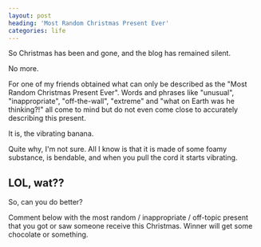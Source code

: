 ```yaml
---
layout: post
heading: 'Most Random Christmas Present Ever'
categories: life
---
```


So Christmas has been and gone, and the blog has remained silent.

No more.

For one of my friends obtained what can only be described as the "Most Random Christmas Present Ever". Words and phrases like "unusual", "inappropriate", "off-the-wall", "extreme" and "what on Earth was he thinking?!" all come to mind but do not even come close to accurately describing this present.

It is, the vibrating banana.

<!-- Replace missing image from http://media.chris-alexander.co.uk/wp-content/uploads/2009/12/banana.jpg -->

Quite why, I'm not sure. All I know is that it is made of some foamy substance, is bendable, and when you pull the cord it starts vibrating.

## LOL, wat??

So, can you do better?

Comment below with the most random / inappropriate / off-topic present that you got or saw someone receive this Christmas. Winner will get some chocolate or something.
